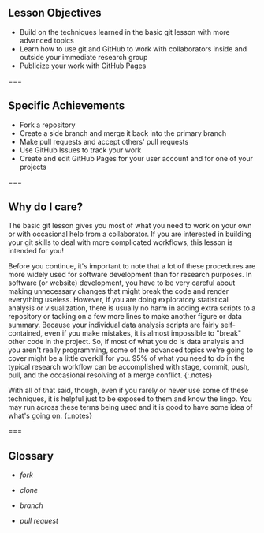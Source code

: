 ---
---

## Lesson Objectives

- Build on the techniques learned in the basic git lesson with more advanced topics
- Learn how to use git and GitHub to work with collaborators inside and outside your immediate research group
- Publicize your work with GitHub Pages

===

## Specific Achievements

- Fork a repository
- Create a side branch and merge it back into the primary branch
- Make pull requests and accept others' pull requests
- Use GitHub Issues to track your work
- Create and edit GitHub Pages for your user account and for one of your projects

===

## Why do I care?

The basic git lesson gives you most of what you need to work on your own or with occasional help from a collaborator. If you are
interested in building your git skills to deal with more complicated workflows, this lesson is intended for you!

Before you continue, it's important to note that a lot of these procedures are more widely used for software development than
for research purposes. In software (or website) development, you have to be very careful about making unnecessary changes that
might break the code and render everything useless. However, if you are doing exploratory statistical analysis or visualization,
there is usually no harm in adding extra scripts to a repository or tacking on a few more lines to make another figure or data
summary. Because your individual data analysis scripts are fairly self-contained, even if you make mistakes, it is almost
impossible to "break" other code in the project. So, if most of what you do is data analysis and you aren't really programming,
some of the advanced topics we're going to cover might be a little overkill for you. 95% of what you need to do in the typical
research workflow can be accomplished with stage, commit, push, pull, and the occasional resolving of a merge conflict.
{:.notes}

With all of that said, though, even if you rarely or never use some of these techniques, it is helpful just to be exposed to
them and know the lingo. You may run across these terms being used and it is good to have some idea of what's going on.
{:.notes}

===

## Glossary

- *fork*

- *clone*

- *branch*

- *pull request*
